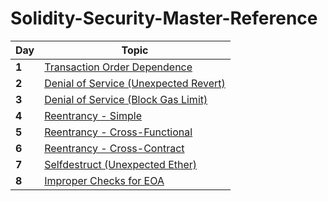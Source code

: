 # Solidity-Security-Master-Reference

Day | Topic
--- | ---
**1** | [Transaction Order Dependence](/days/day1.md)
**2** | [Denial of Service (Unexpected Revert)](/days/day2.md)
**3** | [Denial of Service (Block Gas Limit)](/days/day3.md)
**4** | [Reentrancy - Simple](/days/day4.md)
**5** | [Reentrancy - Cross-Functional](/days/day5.md)
**6** | [Reentrancy - Cross-Contract](/days/day6.md)
**7** | [Selfdestruct (Unexpected Ether)](/days/day7.md)
**8** | [Improper Checks for EOA](/days/day8.md)
